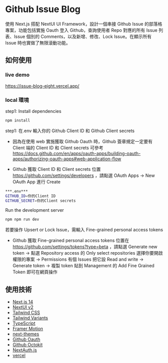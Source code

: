 # Github Issue Blog

使用 Next.js 搭配 NextUI UI Framework，設計一個串接 Github Issue 的部落格專案，功能包括實施 Oauth 登入 Github，查詢使用者 Repo 對應的所有 Issue 列表、Issue 個別的 Comments，以及新增、修改、Lock Issue。在顯示所有 Issue 時也實做了無限滾動功能。

## 如何使用

### live demo

https://issue-blog-eight.vercel.app/

### local 環境

step1: Install dependencies

```bash
npm install
```

step1: 在.env 輸入你的 Github Client ID 和 Github Client secrets

- 因為在使用 web 實施獲取 Github Oauth 時，Github 簽章規定一定要有 Client 端的 Client ID 和 Client secrets
  可參考
  https://docs.github.com/en/apps/oauth-apps/building-oauth-apps/authorizing-oauth-apps#web-application-flow

- Github 獲取 Client ID 和 Client secrets 位置 https://github.com/settings/developers
  ，請點選 OAuth Apps -> New OAuth App 進行 Create

```bash
***.env***
GITHUB_ID=你的Client ID
GITHUB_SECRET=你的Client secrets
```

Run the development server

```bash
npm npm run dev
```

若要操作 Upsert or Lock Issue，需輸入 Fine-grained personal access tokens

- Github 獲取 Fine-grained personal access tokens 位置在 https://github.com/settings/tokens?type=beta
  ，請點選 Generate new token -> 點選 Repository access 的 Only select repositories 選擇你要開啟權限的專案 -> Permissions 有個 Issues 把它設 Read and write -> Generate token -> 複製 token 貼到 Management 的 Add Fine Grained Token 即可在網頁操作

## 使用技術

- [Next.js 14](https://nextjs.org/docs/getting-started)
- [NextUI v2](https://nextui.org/)
- [Tailwind CSS](https://tailwindcss.com/)
- [Tailwind Variants](https://tailwind-variants.org)
- [TypeScript](https://www.typescriptlang.org/)
- [Framer Motion](https://www.framer.com/motion/)
- [next-themes](https://github.com/pacocoursey/next-themes)
- [Github Oauth](https://docs.github.com/en/apps/oauth-apps/building-oauth-apps/authorizing-oauth-apps#web-application-flow)
- [Github Octokit](https://octokit.github.io/rest.js/v20)
- [NextAuth.js](https://next-auth.js.org/)
- [vercel](hhttps://vercel.com/)

